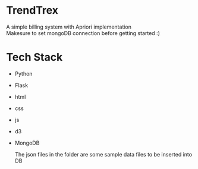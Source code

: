 # TrendTrex
A simple billing system with Apriori implementation<br>
Makesure to set mongoDB connection before getting started :)

# Tech Stack
- Python
- Flask
- html
- css
- js
- d3
- MongoDB

  The json files in the folder are some sample data files to be inserted into DB
